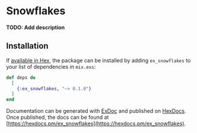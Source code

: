 # Snowflakes

**TODO: Add description**

## Installation

If [available in Hex](https://hex.pm/docs/publish), the package can be installed
by adding `ex_snowflakes` to your list of dependencies in `mix.exs`:

```elixir
def deps do
  [
    {:ex_snowflakes, "~> 0.1.0"}
  ]
end
```

Documentation can be generated with [ExDoc](https://github.com/elixir-lang/ex_doc)
and published on [HexDocs](https://hexdocs.pm). Once published, the docs can
be found at [https://hexdocs.pm/ex_snowflakes](https://hexdocs.pm/ex_snowflakes).

